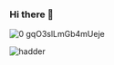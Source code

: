 ### Hi there 👋 
![0 gqO3slLmGb4mUeje](https://user-images.githubusercontent.com/56478257/96973368-6bbe0f80-1535-11eb-968b-361d1e724b3a.gif)

![hadder](https://user-images.githubusercontent.com/56478257/96973378-6f519680-1535-11eb-9afe-932a4a021d03.gif)
<!--
**ImAshishMaan/ImAshishMaan** is a ✨ _special_ ✨ repository because its `README.md` (this file) appears on your GitHub profile.

Here are some ideas to get you started:

- 🔭 I’m currently working on ...
- 🌱 I’m currently learning ...
- 👯 I’m looking to collaborate on ...
- 🤔 I’m looking for help with ...
- 💬 Ask me about ...
- 📫 How to reach me: ...
- 😄 Pronouns: ...
- ⚡ Fun fact: ...
-->
